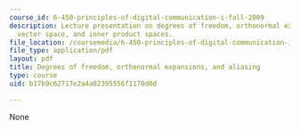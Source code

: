 ```yaml
---
course_id: 6-450-principles-of-digital-communication-i-fall-2009
description: Lecture presentation on degrees of freedom, orthonormal expansions, aliasing,
  vector space, and inner product spaces.
file_location: /coursemedia/6-450-principles-of-digital-communication-i-fall-2009/b17b9c62717e2a4a02395556f1170d0d_MIT6_450F09_slide10.pdf
file_type: application/pdf
layout: pdf
title: Degrees of freedom, orthonormal expansions, and aliasing
type: course
uid: b17b9c62717e2a4a02395556f1170d0d

---
```

None